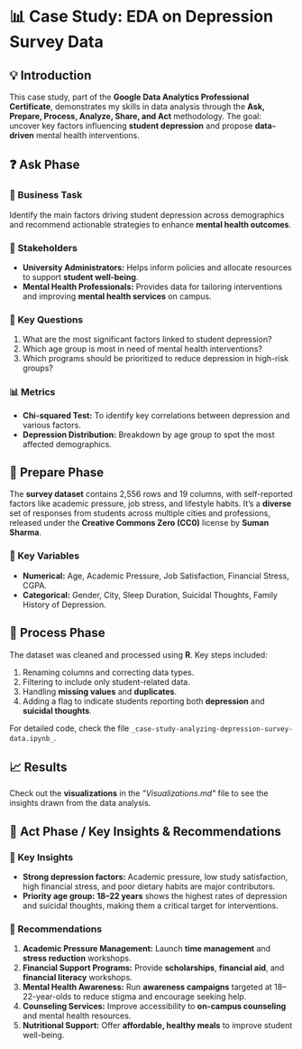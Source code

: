 # **📊 Case Study: EDA on Depression Survey Data**  

## **💡 Introduction**  
This case study, part of the **Google Data Analytics Professional Certificate**, demonstrates my skills in data analysis through the **Ask, Prepare, Process, Analyze, Share, and Act** methodology. The goal: uncover key factors influencing **student depression** and propose **data-driven** mental health interventions.

## **❓ Ask Phase**  

### **🏢 Business Task**  
Identify the main factors driving student depression across demographics and recommend actionable strategies to enhance **mental health outcomes**.

### **👥 Stakeholders**  
- **University Administrators:** Helps inform policies and allocate resources to support **student well-being**.
- **Mental Health Professionals:** Provides data for tailoring interventions and improving **mental health services** on campus.

### **🔑 Key Questions**  
1. What are the most significant factors linked to student depression?
2. Which age group is most in need of mental health interventions?
3. Which programs should be prioritized to reduce depression in high-risk groups?

### **📊 Metrics**  
- **Chi-squared Test:** To identify key correlations between depression and various factors.
- **Depression Distribution:** Breakdown by age group to spot the most affected demographics.

## **🧹 Prepare Phase**  

The **survey dataset** contains 2,556 rows and 19 columns, with self-reported factors like academic pressure, job stress, and lifestyle habits. It’s a **diverse** set of responses from students across multiple cities and professions, released under the **Creative Commons Zero (CC0)** license by **Suman Sharma**.

### **📝 Key Variables**  
- **Numerical:** Age, Academic Pressure, Job Satisfaction, Financial Stress, CGPA.
- **Categorical:** Gender, City, Sleep Duration, Suicidal Thoughts, Family History of Depression.

## **🔧 Process Phase**  
The dataset was cleaned and processed using **R**. Key steps included:
1. Renaming columns and correcting data types.
2. Filtering to include only student-related data.
3. Handling **missing values** and **duplicates**.
4. Adding a flag to indicate students reporting both **depression** and **suicidal thoughts**.

For detailed code, check the file `_case-study-analyzing-depression-survey-data.ipynb_`.

## **📈 Results**  
Check out the **visualizations** in the _"Visualizations.md"_ file to see the insights drawn from the data analysis.

## **🚀 Act Phase / Key Insights & Recommendations**  

### **🔑 Key Insights**  
- **Strong depression factors:** Academic pressure, low study satisfaction, high financial stress, and poor dietary habits are major contributors.
- **Priority age group:** **18–22 years** shows the highest rates of depression and suicidal thoughts, making them a critical target for interventions.

### **📍 Recommendations**  
1. **Academic Pressure Management:** Launch **time management** and **stress reduction** workshops.
2. **Financial Support Programs:** Provide **scholarships**, **financial aid**, and **financial literacy** workshops.
3. **Mental Health Awareness:** Run **awareness campaigns** targeted at 18–22-year-olds to reduce stigma and encourage seeking help.
4. **Counseling Services:** Improve accessibility to **on-campus counseling** and mental health resources.
5. **Nutritional Support:** Offer **affordable, healthy meals** to improve student well-being.
